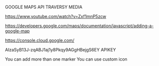 GOOGLE MAPS API TRAVERSY MEDIA 

https://www.youtube.com/watch?v=Zxf1mnP5zcw


https://developers.google.com/maps/documentation/javascript/adding-a-google-map

https://console.cloud.google.com/ 

AIzaSyB13J-zqABJ1aj1y8Pkqy9AGgHBejgS6EY APIKEY

You can add more than one marker
You can use custom icon



